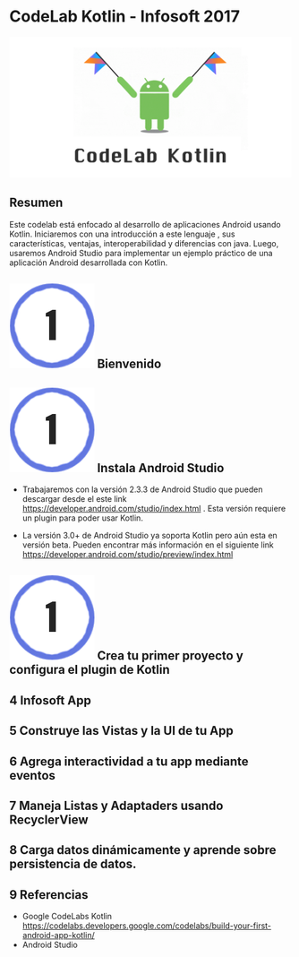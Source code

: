 # CodeLab Kotlin - Infosoft 2017

![alt text](./CodeLabKotlinInfosoft2017.png)

## Resumen

Este codelab está enfocado al desarrollo de aplicaciones Android usando Kotlin. Iniciaremos con una introducción a este lenguaje , sus características, ventajas, interoperabilidad y diferencias con java. Luego, usaremos Android Studio para implementar  un ejemplo práctico de una aplicación Android desarrollada con Kotlin.

## ![alt text](./01.png) Bienvenido

## ![alt text](./01.png)  Instala Android Studio

- Trabajaremos con la versión 2.3.3 de Android Studio que pueden descargar desde el este link https://developer.android.com/studio/index.html . Esta versión requiere un plugin para poder usar Kotlin.

- La versión 3.0+ de Android Studio ya soporta Kotlin pero aún esta en versión beta. Pueden encontrar más información en el siguiente link https://developer.android.com/studio/preview/index.html

## ![alt text](./01.png) Crea tu primer proyecto y configura el plugin de Kotlin

## 4 Infosoft App

## 5 Construye las Vistas y la UI de tu App

## 6 Agrega interactividad  a tu app mediante eventos

## 7 Maneja Listas y Adaptaders usando RecyclerView

## 8 Carga datos dinámicamente y aprende sobre persistencia de datos.

## 9 Referencias 

- Google CodeLabs Kotlin https://codelabs.developers.google.com/codelabs/build-your-first-android-app-kotlin/
- Android Studio 

